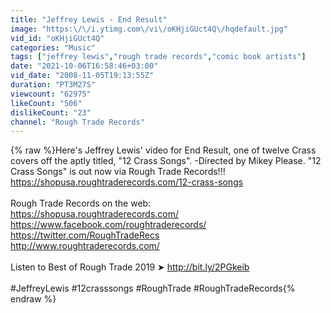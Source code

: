 ```yaml
---
title: "Jeffrey Lewis - End Result"
image: "https:\/\/i.ytimg.com\/vi\/oKHjiGUct4Q\/hqdefault.jpg"
vid_id: "oKHjiGUct4Q"
categories: "Music"
tags: ["jeffrey lewis","rough trade records","comic book artists"]
date: "2021-10-06T16:58:46+03:00"
vid_date: "2008-11-05T19:13:55Z"
duration: "PT3M27S"
viewcount: "62975"
likeCount: "506"
dislikeCount: "23"
channel: "Rough Trade Records"
---
```

{% raw %}Here's Jeffrey Lewis' video for End Result, one of twelve Crass covers off the aptly titled, &quot;12 Crass Songs&quot;.  -Directed by Mikey Please.  &quot;12 Crass Songs&quot; is out now via Rough Trade Records!!!<br /><a rel="nofollow" target="blank" href="https://shopusa.roughtraderecords.com/12-crass-songs">https://shopusa.roughtraderecords.com/12-crass-songs</a><br /><br />Rough Trade Records on the web:<br /><a rel="nofollow" target="blank" href="https://shopusa.roughtraderecords.com/">https://shopusa.roughtraderecords.com/</a><br /><a rel="nofollow" target="blank" href="https://www.facebook.com/roughtraderecords/">https://www.facebook.com/roughtraderecords/</a><br /><a rel="nofollow" target="blank" href="https://twitter.com/RoughTradeRecs">https://twitter.com/RoughTradeRecs</a><br /><a rel="nofollow" target="blank" href="http://www.roughtraderecords.com/">http://www.roughtraderecords.com/</a><br /><br />Listen to Best of Rough Trade 2019 ➤ <a rel="nofollow" target="blank" href="http://bit.ly/2PGkeib">http://bit.ly/2PGkeib</a><br /><br />#JeffreyLewis #12crasssongs #RoughTrade #RoughTradeRecords{% endraw %}
